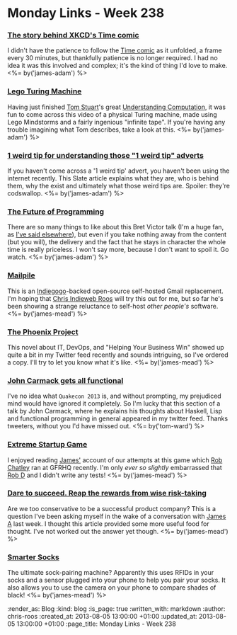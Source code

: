Monday Links - Week 238
============

### [The story behind XKCD's Time comic](http://www.wired.com/underwire/2013/08/xkcd-time-comic/)

I didn't have the patience to follow the [Time comic](http://www.xkcd.com/1190/) as it unfolded, a frame every 30 minutes, but thankfully patience is no longer required. I had no idea it was this involved and complex; it's the kind of thing I'd love to make. <%= by('james-adam') %>


### [Lego Turing Machine](http://www.youtube.com/watch?v=cYw2ewoO6c4)

Having just finished [Tom Stuart](http://codon.com)'s great [Understanding Computation](http://computationbook.com), it was fun to come across this video of a physical Turing machine, made using Lego Mindstorms and a fairly ingenious "infinite tape". If you're having any trouble imagining what Tom describes, take a look at this. <%= by('james-adam') %>


### [1 weird tip for understanding those "1 weird tip" adverts](http://www.slate.com/articles/business/moneybox/2013/07/how_one_weird_trick_conquered_the_internet_what_happens_when_you_click_on.single.html)

If you haven't come across a '1 weird tip' advert, you haven't been using the internet recently. This Slate article explains what they are, who is behind them, why the exist and ultimately what those weird tips are. Spoiler: they're codswallop. <%= by('james-adam') %>


### [The Future of Programming](http://worrydream.com/dbx/)

There are so many things to like about this Bret Victor talk (I'm a huge fan, as [I've said elsewhere](http://interblah.net/inventing-on-principle)), but even if you take nothing away from the content (but you will), the delivery and the fact that he stays in character the whole time is really priceless. I won't say more, because I don't want to spoil it. Go watch. <%= by('james-adam') %>


### [Mailpile](http://www.mailpile.is/)

This is an [Indiegogo](http://www.indiegogo.com/projects/mailpile-taking-e-mail-back)-backed open-source self-hosted Gmail replacement. I'm hoping that [Chris Indieweb Roos](/chris-roos) will try this out for me, but so far he's been showing a strange reluctance to self-host *other people's* software. <%= by('james-mead') %>


### [The Phoenix Project](http://itrevolution.com/books/phoenix-project-devops-book/)

This novel about IT, DevOps, and "Helping Your Business Win" showed up quite a bit in my Twitter feed recently and sounds intriguing, so I've ordered a copy. I'll try to let you know what it's like. <%= by('james-mead') %>

### [John Carmack gets all functional](http://www.youtube.com/watch?v=1PhArSujR_A&feature=youtu.be&t=1m57s)

I've no idea what `Quakecon 2013` is, and without prompting, my prejudiced mind would have ignored it completely.  So I'm lucky that this section of a talk by John Carmack, where he explains his thoughts about Haskell, Lisp and functional programming in general appeared in my twitter feed.  Thanks tweeters, without you I'd have missed out. <%= by('tom-ward') %>

### [Extreme Startup Game](/extreme-startup-game)

I enjoyed reading [James'](/james-adam) account of our attempts at this game which [Rob Chatley](http://chatley.com/) ran at GFRHQ recently. I'm only _ever so slightly_ embarrassed that [Rob D](https://twitter.com/robd) and I didn't write any tests! <%= by('james-mead') %>


### [Dare to succeed. Reap the rewards from wise risk-taking](http://energizr.wordpress.com/2013/08/03/dare-to-succeed-reap-the-rewards-from-wise-risk-taking/)

Are we too conservative to be a successful product company? This is a question I've been asking myself in the wake of a conversation with [James A](/james-adam) last week. I thought this article provided some more useful food for thought. I've not worked out the answer yet though. <%= by('james-mead') %>


### [Smarter Socks](http://www.blacksocks.com/smartersocks_us.htm)

The ultimate sock-pairing machine? Apparently this uses RFIDs in your socks and a sensor plugged into your phone to help you pair your socks. It also allows you to use the camera on your phone to compare shades of black! <%= by('james-mead') %>


:render_as: Blog
:kind: blog
:is_page: true
:written_with: markdown
:author: chris-roos
:created_at: 2013-08-05 13:00:00 +01:00
:updated_at: 2013-08-05 13:00:00 +01:00
:page_title: Monday Links - Week 238
